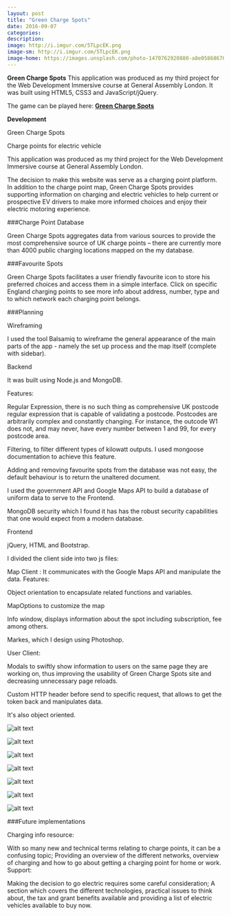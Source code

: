 ```yaml
---
layout: post
title: "Green Charge Spots"
date: 2016-09-07
categories:
description:
image: http://i.imgur.com/5TLpcEK.png
image-sm: http://i.imgur.com/5TLpcEK.png
image-home: https://images.unsplash.com/photo-1470762920880-a8e058686707?ixlib=rb-0.3.5&q=80&fm=jpg&crop=entropy&cs=tinysrgb&s=7ad04dcd45407f39e32f62424b192b86
---
```

**Green Charge Spots** This application was produced as my third project for the Web Development Immersive course at General Assembly London. It was built using HTML5, CSS3 and JavaScript/jQuery.

The game can be played here: <a href=" https://green-charge-vehicle.herokuapp.com/" target="_blank">**Green Charge Spots**</a>

**Development**

Green Charge Spots

Charge points for electric vehicle

This application was produced as my third project for the Web Development Immersive course at General Assembly London.

The decision to make this website was serve as a charging point platform. In addition to the charge point map, Green Charge Spots provides supporting information on charging and electric vehicles to help current or prospective EV drivers to make more informed choices and enjoy their electric motoring experience.

###Charge Point Database

Green Charge Spots aggregates data from various sources to provide the most comprehensive source of UK charge points – there are currently more than 4000 public charging locations mapped on the my database.

###Favourite Spots

Green Charge Spots facilitates a user friendly favourite icon to store his preferred choices and access them in a simple interface. Click on specific England charging points to see more info about address, number, type and to which network each charging point belongs.

###Planning

Wireframing

I used the tool Balsamiq to wireframe the general appearance of the main parts of the app - namely the set up process and the map itself (complete with sidebar).

Backend

It was built using Node.js and MongoDB.

Features:

Regular Expression, there is no such thing as comprehensive UK postcode regular expression that is capable of validating a postcode. Postcodes are arbitrarily complex and constantly changing. For instance, the outcode W1 does not, and may never, have every number between 1 and 99, for every postcode area.

Filtering, to filter different types of kilowatt outputs. I used mongoose documentation to achieve this feature.

Adding and removing favourite spots from the database was not easy, the default behaviour is to return the unaltered document.

I used the government API and Google Maps API to build a database of uniform data to serve to the Frontend.

MongoDB security which I found it has has the robust security capabilities that one would expect from a modern database.

Frontend

jQuery, HTML and Bootstrap.

I divided the client side into two js files:

Map Client : It communicates with the Google Maps API and manipulate the data. Features:

Object orientation to encapsulate related functions and variables.

MapOptions to customize the map

Info window, displays information about the spot including subscription, fee among others.

Markes, which I design using Photoshop.

User Client:

Modals to swiftly show information to users on the same page they are working on, thus improving the usability of Green Charge Spots site and decreasing unnecessary page reloads.

Custom HTTP header before send to specific request, that allows to get the token back and manipulates data.

It's also object oriented.

![alt text](http://i.imgur.com/aHhcUbf.png "Development Frontend")

![alt text](http://i.imgur.com/VjWl0vU.png "Development Backend")

![alt text](http://i.imgur.com/ksneDWv.png "Customising Google Maps")

![alt text](http://i.imgur.com/yr5kN7b.png "Once logged")

![alt text](http://i.imgur.com/pmO2Iu0.png "Info window")

![alt text](http://i.imgur.com/e9GPW9b.png "Make favourite")

![alt text](http://i.imgur.com/OgBsX8I.png "Favourite spots")

###Future implementations

Charging info resource:

With so many new and technical terms relating to charge points, it can be a confusing topic; Providing an overview of the different networks, overview of charging and how to go about getting a charging point for home or work.
Support:

Making the decision to go electric requires some careful consideration; A section which covers the different technologies, practical issues to think about, the tax and grant benefits available and providing a list of electric vehicles available to buy now.
